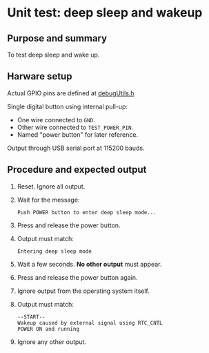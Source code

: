 # Unit test: deep sleep and wakeup

## Purpose and summary

To test deep sleep and wake up.

## Harware setup

Actual GPIO pins are defined at [debugUtils.h](debugUtils.h)

Single digital button using internal pull-up:

- One wire connected to `GND`.
- Other wire connected to `TEST_POWER_PIN`.
- Named "power button" for later reference.

Output through USB serial port at 115200 bauds.

## Procedure and expected output

1. Reset. Ignore all output.
2. Wait for the message:
   
   ```
   Push POWER button to enter deep sleep mode...
   ```
3. Press and release the power button.
4. Output must match:
   
   ```
   Entering deep sleep mode
   ```
5. Wait a few seconds. **No other output** must appear.
6. Press and release the power button again.
7. Ignore output from the operating system itself.
8. Output must match:
   
   ```
   --START--
   Wakeup caused by external signal using RTC_CNTL
   POWER ON and running
   ```
9. Ignore any other output.